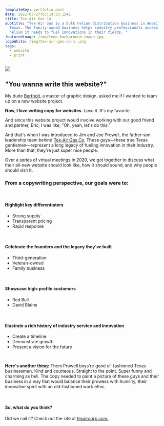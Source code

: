 ```yaml
---
templateKey: portfolio-post
date: 2022-03-27T03:14:33.154Z
title: Tex-Air Gas Co.
subtitle: "Tex-Air Gas is a bulk helium distribution business in Amarillo,
  Texas. The family-owned business helps industry professionals access the
  helium it needs to fuel innovations in their fields. "
featuredimage: /img/temp-background-image.jpg
logoWhite: /img/tex-air-gas-co-1-.png
tags:
  - website
  - print
---
```

![](/img/tex-air-gas-co-feature-1-.png)

## "You wanna write this website?"

My dude [Bertholt](https://bertholt.design/), a master of graphic design, asked me if I wanted to team up on a new website project. 

**Now, I love writing copy for websites.** *Love it*. It's my favorite. 

And since this website project would involve working with our good friend and partner, Eric, I was like, "Oh, yeah, let's do this."

And that's when I was introduced to Jim and Joe Prowell, the father-son leadership team behind [Tex-Air Gas Co](https://www.texaircorp.com/). These guys—these true Texas gentlemen—represent a long legacy of fueling innovation in their industry. More than that, they're just super nice people. 

Over a series of virtual meetings in 2020, we got together to discuss what their all-new website should look like, how it should sound, and why people should visit it. 

### From a copywriting perspective, our goals were to:

<br>

#### Highlight key differentiators

* Strong supply
* Transparent pricing
* Rapid response

<br>

#### Celebrate the founders and the legacy they've built

* Third-generation
* Veteran-owned
* Family business

<br>

#### Showcase high-profile customers

* Red Bull
* David Blaine

<br>

#### Illustrate a rich history of industry service and innovation

* Create a timeline
* Demonstrate growth
* Present a vision for the future

<br>

**Here's another thing:** Them Prowell boys're good ol' fashioned Texas businessmen. Kind and courteous. Straight to the point. Super funny and charming as hell. The copy needed to paint a picture of these guys and their business in a way that would balance their prowess with humility, their innovative spirit with an old-fashioned work ethic.

<br>

#### So, what do you think?

Did we nail it? Check out the site at [texaircorp.com.](https://www.texaircorp.com/)